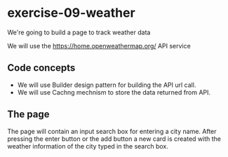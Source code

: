 # exercise-09-weather

We're going to build a page to track weather data

We will use the https://home.openweathermap.org/ API service

## Code concepts
- We will use Builder design pattern for building the API url call. 
- We will use Cachng mechnism to store the data returned from API.

## The page
The page will contain an input search box for entering a city name. After pressing the enter button or the add button a new card is created with the weather information of the city typed in the search box.
